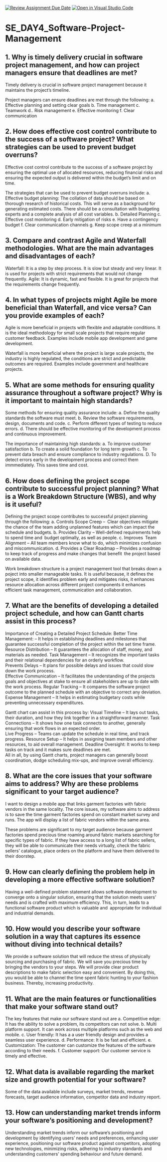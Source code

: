 [![Review Assignment Due Date](https://classroom.github.com/assets/deadline-readme-button-22041afd0340ce965d47ae6ef1cefeee28c7c493a6346c4f15d667ab976d596c.svg)](https://classroom.github.com/a/9pw6JKcu)
[![Open in Visual Studio Code](https://classroom.github.com/assets/open-in-vscode-2e0aaae1b6195c2367325f4f02e2d04e9abb55f0b24a779b69b11b9e10269abc.svg)](https://classroom.github.com/online_ide?assignment_repo_id=18486633&assignment_repo_type=AssignmentRepo)
# SE_DAY4_Software-Project-Management
## 1. Why is timely delivery crucial in software project management, and how can project managers ensure that deadlines are met?
Timely delivery is crucial in software project management because it maintains the project’s timeline.

Project  managers can ensure deadlines are met through the following:
a. Effective planning and setting clear goals
b. Time management
c. Teamwork
d.. Risk management
e. Effective monitoring
f. Clear communication

## 2. How does effective cost control contribute to the success of a software project? What strategies can be used to prevent budget overruns?

Effective cost control contribute to the success of a software project by ensuring the optimal use of allocated resources, reducing financial risks and ensuring the expected output is delivered within the budget’s limit and on time.

The strategies that can be used to prevent budget overruns include:
a. Effective budget planning: The collation of data should be based on thorough research of historical costs. This will serve as a background for generating estimated costs. There should be a consultation with budgeting experts and a complete analysis of all cost variables.
b. Detailed Planning
c. Effective cost monitoring
d. Early mitigation of risks
e. Have a contingency budget
f. Clear communication channels
g. Keep scope creep at a minimum


## 3. Compare and contrast Agile and Waterfall methodologies. What are the main advantages and disadvantages of each?

Waterfall: It is a step by step process. It is slow but steady and very linear. It is used for projects with strict requirements that would not change frequently.
Agile: It is dynamic, fast and flexible. It is great for projects that the requirements change frequently.

## 4. In what types of projects might Agile be more beneficial than Waterfall, and vice versa? Can you provide examples of each?

Agile is more beneficial in projects with flexible and adaptable conditions. It is the ideal methodology for small scale projects that require regular customer feedback. Examples include mobile app development and game development. 

Waterfall is more beneficial where the project is large scale projects, the industry is highly regulated, the conditions are strict and predictable outcomes are required.  Examples include government and healthcare projects.

## 5. What are some methods for ensuring quality assurance throughout a software project? Why is it important to maintain high standards?

Some methods for ensuring quality assurance include:
a. Define the quality standards the software must meet.
b. Review the software  requirements, design, documents and code.
c. Perform different types of testing to reduce errors.
d. There should be effective monitoring of the development process and continuous improvement.

The importance of maintaining high standards:
a. To improve customer satisfaction
b. To create a solid foundation for long term growth
c. To prevent data breach and ensure compliance to industry regulations.
D. To detect errors early in the development process and correct them immmediately. This saves time and cost.

## 6. How does defining the project scope contribute to successful project planning? What is a Work Breakdown Structure (WBS), and why is it useful?

Defining the project scope contributes to successful project planning through the following:
a. Controls Scope Creep  – Clear objectives mitigate the chance of the team adding unplanned features which can impact the schedule and budgets.
b. Provides Clarity – Well-defined requirements help to spend time and budget optimally, as well as people.
c. Improves Team Alignment – All team members know what to do, which minimizes confusion and miscommunication.
d. Provides a Clear Roadmap – Provides a roadmap to keep track of progress and make changes that benefit the project based on available data.

Work breakdown structure is a project management tool that breaks down a poject into smaller manageable tasks. It is useful because, it defines the project scope, it identifies problem early and mitigates risks, it enhances resource allocation across different project components it enhances efficient task management, communication and collaboration.

## 7. What are the benefits of developing a detailed project schedule, and how can Gantt charts assist in this process?

Importance of Creating a Detailed Project Schedule: 
Better Time Management: – It helps in establishing deadlines and milestones that guarantee successful completion of the project within the set time frame.
Resource Distribution – It guarantees the allocation of staff, money, and materials as needed. 
Task Management – It recognizes the  important tasks and their relational dependencies for an  orderly workflow.   
Prevents Delays – It  plans for possible delays and issues that could slow down the work process.  
Effective Communication – It  facilitates the understanding of the projects goals and objectives at stake to ensure all stakeholders are up to date with the work process.
Regular Tracking – It compares the software project outcome to the planned schedule with an objective to correct any deviation. 
Expense Management – It helps in estimating budgetary costs while preventing unnecessary expenditures.

Gantt chart can assist in this process by:
Visual Timeline – It lays out tasks, their duration, and how they link together in a  straightforward manner.
Task Connections – It shows how one task connects to another, generally ensuring that work flows in an expected order.  
Live Progress – Teams can update the schedule in real time, and track progress.
Resource Setup – It helps in assigning team members and other resources, to aid overall management.
Deadline Oversight: It works to keep tasks on track and it makes sure deadlines are met.  
All in all, by using Gantt charts, project managers can generally boost coordination, dodge scheduling mix-ups, and improve overall efficiency.

## 8. What are the core issues that your software aims to address? Why are these problems significant to your target audience?

I want to design a mobile app that links garment factories with fabric vendors in the same locality. The core issues, my software aims to address is to save the time garment factories spend on constant market survey and runs. The app will display a list of fabric vendors within the same area.

These problems are significant to my target audience because garment factories spend precious time roaming around fabric markets searching for specific types of fabric. If they have access to a long list of fabric sellers, they will be able to communicate their needs virtually, check the fabric sellers’ catalogue, place orders on the platform and have them delivered to their doorstep.

## 9. How can clearly defining the problem help in developing a more effective software solution?

Having a well-defined problem statement allows software development to converge onto a singular solution, ensuring that the solution meets users’ needs and is crafted with maximum efficiency. This, in turn, leads to a functional software product which is valuable and appropriate for individual and industrial demands.

## 10. How would you describe your software solution in a way that captures its essence without diving into technical details?

We provide a software solution that will reduce the stress of physically sourcing and purchasing of fabric. We will save you precious time by bringing the vendors to your steps. We will provide clear product descriptions to make fabric selection easy and convenient. By doing this, you would be able to channel the time spent fabric hunting to your fashion business. Thereby, increasing productivity. 

## 11. What are the main features or functionalities that make your software stand out?

The key features that make our software stand out are
a. Competitive edge: It has the ability to solve a problem, its competitors can not solve.
b. Multi platform support. It can work across multiple platforms such as the web and mobile.
c. User friendly: It has a a user friendly design and provides a seamless user experience.
d. Performance: It is be fast and efficient.
e. Customization: The customer can customize the features of the software according to their needs. 
f. Customer support: Our customer service is timely and effective.

## 12. What data is available regarding the market size and growth potential for your software?

Some of the data available include surveys, market trends, revenue forecasts,  target audience information, competitor data and industry report.

## 13. How can understanding market trends inform your software’s positioning and development?

Understanding market trends inform our software’s positioning and development by identifying users’ needs and preferences, enhancing user experience, positioning our software product against competitors, adopting new technologies, minimizing risks, adhering to industry standards and understanding customers’ spending behaviour and future demand.

